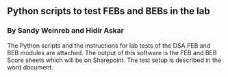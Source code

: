 ## Python scripts to test FEBs and BEBs in the lab
### By Sandy Weinreb and Hidir Askar

The Python scripts and the instructions for lab tests of the DSA FEB and BEB modules are attached. The output of this software is the FEB and BEB Score sheets which will be on Sharepoint. The test setup is described in the word document.
